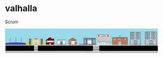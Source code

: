 # valhalla
Scrum





<img src = "https://github.com/henriqueWitzel/valhalla/blob/master/cidade.png" alt= "cidade">
